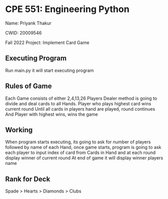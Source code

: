 
# CPE 551: Engineering Python

Name: Priyank Thakur

CWID: 20009546

Fall 2022 Project: Implement Card Game

## Executing Program

Run main.py it will start executing program

## Rules of Game

Each Game consists of either 2,4,13,26 Players
Dealer method is going to divide and deal cards
to all Hands.
Player who plays highest card wins current round
Until all cards in players hand are played, round
continues
And Player with highest wins, wins the game

## Working

When program starts executing, its going to ask
for number of players followed by name of each
Hand, once game starts, program is going to ask each
player to input index of card from Cards in Hand
and at each round display winner of current round
At end of game it will display winner players name

## Rank for Deck

Spade > Hearts > Diamonds > Clubs
